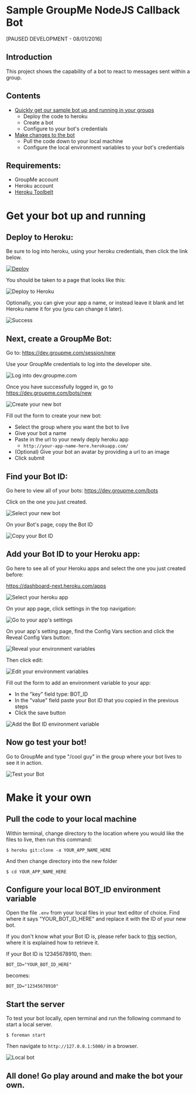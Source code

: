 # Sample GroupMe NodeJS Callback Bot

[PAUSED DEVELOPMENT - 08/01/2016]

## Introduction

This project shows the capability of a bot to react to messages sent within a group.

## Contents

  * [Quickly get our sample bot up and running in your groups](#deploy)
    * Deploy the code to heroku
    * Create a bot
    * Configure to your bot's credentials
  * [Make changes to the bot](#pull)
    * Pull the code down to your local machine
    * Configure the local environment variables to your bot's credentials

## Requirements:

  * GroupMe account
  * Heroku account
  * [Heroku Toolbelt](https://toolbelt.heroku.com/)

# Get your bot up and running<a name="deploy"></a>

## Deploy to Heroku:

Be sure to log into heroku, using your heroku credentials, then click the link below.

[![Deploy](https://www.herokucdn.com/deploy/button.png)](https://heroku.com/deploy)

You should be taken to a page that looks like this:

![Deploy to Heroku](http://i.groupme.com/837x662.png.36c63698644a4f61a9ff3d5af91caa5e)

Optionally, you can give your app a name, or instead leave
it blank and let Heroku name it for you (you can change it later).

![Success](https://i.groupme.com/959x932.png.85e7959a8a9a41c6b20f5f6b50aceecb)


## Next, create a GroupMe Bot:

Go to:
https://dev.groupme.com/session/new

Use your GroupMe credentials to log into the developer site.

![Log into dev.groupme.com](https://i.groupme.com/640x292.png.38c9e590383149c1a01424fc61cdce4e)

Once you have successfully logged in, go to https://dev.groupme.com/bots/new

![Create your new bot](http://i.groupme.com/567x373.png.242d18352d7742858cf9a263f597c5d9)

Fill out the form to create your new bot:

  * Select the group where you want the bot to live
  * Give your bot a name
  * Paste in the url to your newly deply heroku app
    * `http://your-app-name-here.herokuapp.com/`
  * (Optional) Give your bot an avatar by providing a url to an image
  * Click submit

## Find your Bot ID:<a name="get-bot-id"></a>

Go here to view all of your bots:
https://dev.groupme.com/bots

Click on the one you just created.

![Select your new bot](http://i.groupme.com/871x333.png.5a33ef2b6ab74ea59d5aaa5569aaaf23)

On your Bot's page, copy the Bot ID

![Copy your Bot ID](http://i.groupme.com/615x295.png.3256190e86ed4cd7ae6cf09899c1f9a8)

## Add your Bot ID to your Heroku app:

Go here to see all of your Heroku apps and select the one you just created before:

https://dashboard-next.heroku.com/apps

![Select your heroku app](http://i.groupme.com/920x722.png.46154d6b95f249539c594b129ddb7732)

On your app page, click settings in the top navigation:

![Go to your app's settings](http://i.groupme.com/722x127.png.27c0a2e83c524064bd41bb66df76d14c)

On your app's setting page, find the Config Vars section and click the Reveal Config Vars button:

![Reveal your environment variables](http://i.groupme.com/606x181.png.94d5157963bc419886e98e038e3195c3)

Then click edit:

![Edit your environment variables](http://i.groupme.com/796x212.png.b8979454fc4742c7bae688ac67262755)

Fill out the form to add an environment variable to your app:

  * In the "key" field type: BOT_ID
  * In the "value" field paste your Bot ID that you copied in the previous steps
  * Click the save button

![Add the Bot ID environment variable](http://i.groupme.com/784x148.png.5790498a7acd46b289aca2be43e9c84e)

## Now go test your bot!

Go to GroupMe and type "/cool guy" in the group where your bot lives to see it in action.

![Test your Bot](http://i.groupme.com/821x587.png.7bcf55bed1c64acab83fa2c2ad0b0862)

# Make it your own<a name="pull"></a>

## Pull the code to your local machine

Within terminal, change directory to the location where you would like the files to live, then run this command:

    $ heroku git:clone -a YOUR_APP_NAME_HERE

And then change directory into the new folder

    $ cd YOUR_APP_NAME_HERE

## Configure your local BOT_ID environment variable

Open the file `.env` from your local files in your text editor of choice.
Find where it says "YOUR_BOT_ID_HERE" and replace it with the ID of your new bot.

If you don't know what your Bot ID is, please refer back to [this](#get-bot-id) section,
where it is explained how to retrieve it.

If your Bot ID is 12345678910, then:

    BOT_ID="YOUR_BOT_ID_HERE"

becomes:

    BOT_ID="12345678910"

## Start the server

To test your bot locally, open terminal and run the following command to start a local server.

    $ foreman start

Then navigate to `http://127.0.0.1:5000/` in a browser.

![Local bot](http://i.groupme.com/502x133.png.f06c630467954f5dab4c742dc67b71bf)

## All done! Go play around and make the bot your own.

